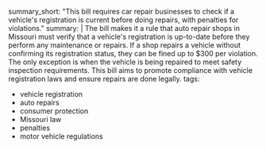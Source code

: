 summary_short: "This bill requires car repair businesses to check if a vehicle's registration is current before doing repairs, with penalties for violations."
summary: |
  The bill makes it a rule that auto repair shops in Missouri must verify that a vehicle's registration is up-to-date before they perform any maintenance or repairs. If a shop repairs a vehicle without confirming its registration status, they can be fined up to $300 per violation. The only exception is when the vehicle is being repaired to meet safety inspection requirements. This bill aims to promote compliance with vehicle registration laws and ensure repairs are done legally.
tags:
  - vehicle registration
  - auto repairs
  - consumer protection
  - Missouri law
  - penalties
  - motor vehicle regulations
